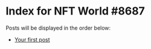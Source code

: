 # Index for NFT World #8687
Posts will be displayed in the order below:

- [Your first post](./001-first.md)

